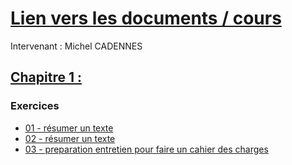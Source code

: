# [Lien vers les documents / cours](https://e.3wa.fr/course/view.php?id=1751)
Intervenant : Michel CADENNES
## [Chapitre 1 : ](/)
### Exercices
- [01 - résumer un texte](/exercice01.md)
- [02 - résumer un texte](/exercice02.md)
- [03 - preparation entretien pour faire un cahier des charges](/exercice03_preparation_entretien.md)